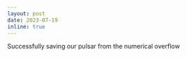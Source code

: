 ```yaml
---
layout: post
date: 2023-07-19
inline: true
---
```


Successfully saving our pulsar from the numerical overflow
